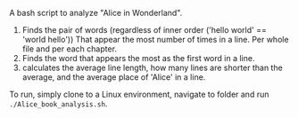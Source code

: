 A bash script to analyze "Alice in Wonderland".

1. Finds the pair of words (regardless of inner order ('hello world' == 'world hello'))
That appear the most number of times in a line. Per whole file and per each chapter.
1. Finds the word that appears the most as the first word in a line.
1. calculates the average line length, how many lines are shorter than the average, and the average place of 'Alice' in a line.

To run, simply clone to a Linux environment, navigate to folder and run `./Alice_book_analysis.sh`.
